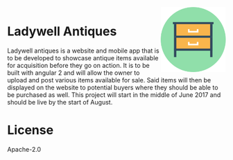 
<img width='150' height='150' src='nightstand.png' align='right' />

# Ladywell Antiques

Ladywell antiques is a website and mobile app that is to be developed to showcase antique items available for acquisition before they go on action. It is to be built with angular 2 and will allow the owner to upload and post various items available for sale. Said items will then be displayed on the website to potential buyers where they should be able to be purchased as well. This project will start in the middle of June 2017 and should be live by the start of August.

# License

Apache-2.0